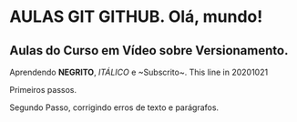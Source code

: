 # AULAS GIT GITHUB. Olá, mundo!
 Aulas do Curso em Vídeo sobre Versionamento.
 ---
 Aprendendo **NEGRITO**,  *ITÁLICO* e ~Subscrito~. This line in 20201021
 
Primeiros passos.

Segundo Passo, corrigindo erros de texto e parágrafos.

